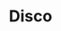---
title: "Disco"
url: /ciudad-autonoma-de-buenos-aires/disco-avenida-santa-fe/
shop: Supermarkt
---